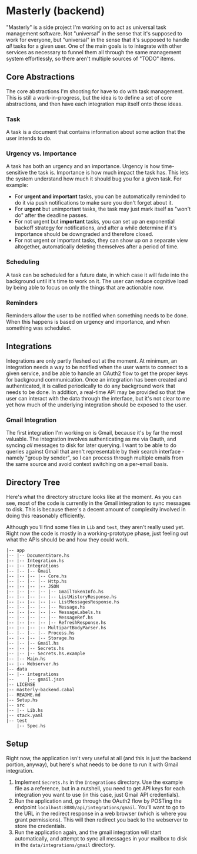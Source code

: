 # Masterly (backend)

"Masterly" is a side project I'm working on to act as universal task management
software. Not "universal" in the sense that it's supposed to work for everyone,
but "universal" in the sense that it's supposed to handle _all_ tasks for a
given user.  One of the main goals is to integrate with other services as
necessary to funnel them all through the same management system effortlessly, so
there aren't multiple sources of "TODO" items.

## Core Abstractions
The core abstractions I'm shooting for have to do with task management. This is
still a work-in-progress, but the idea is to define a set of core abstractions,
and then have each integration map itself onto those ideas.

### Task
A task is a document that contains information about some action that the user
intends to do.

### Urgency vs. Importance
A task has both an urgency and an importance. Urgency is how time-sensitive the
task is. Importance is how much impact the task has. This lets the system
understand how much it should bug you for a given task. For example:

* For **urgent and important** tasks, you can be automatically reminded to do it
  via push notifications to make sure you don't forget about it.
* For **urgent** but unimportant tasks, the task may just mark itself as "won't do"
  after the deadline passes.
* For not urgent but **important** tasks, you can set up an exponential backoff
  strategy for notifications, and after a while determine if it's importance
  should be downgraded and therefore closed.
* For not urgent or important tasks, they can show up on a separate view
  altogether, automatically deleting themselves after a period of time.

### Scheduling
A task can be scheduled for a future date, in which case it will fade into the
background until it's time to work on it. The user can reduce cognitive load by
being able to focus on only the things that are actionable now.

### Reminders
Reminders allow the user to be notified when something needs to be done. When
this happens is based on urgency and importance, and when something was
scheduled.


## Integrations
Integrations are only partly fleshed out at the moment. At minimum, an
integration needs a way to be notified when the user wants to connect to a given
service, and be able to handle an OAuth2 flow to get the proper keys for
background communication. Once an integration has been created and
authenticated, it is called periodically to do any background work that needs to
be done. In addition, a real-time API may be provided so that the user can
interact with the data through the interface, but it's not clear to me yet how
much of the underlying integration should be exposed to the user.

### Gmail Integration
The first integration I'm working on is Gmail, because it's by far the most
valuable. The integration involves authenticating as me via Oauth, and syncing
_all_ messages to disk for later querying. I want to be able to do queries
against Gmail that aren't representable by their search interface - namely
"group by sender", so I can process through multiple emails from the same source
and avoid context switching on a per-email basis.

## Directory Tree

Here's what the directory structure looks like at the moment. As you can see,
most of the code is currently in the Gmail integration to sync messages to
disk. This is because there's a decent amount of complexity involved in doing
this reasonably efficiently.

Although you'll find some files in `Lib` and `test`, they aren't really used
yet. Right now the code is mostly in a working-prototype phase, just feeling out
what the APIs should be and how they could work.

    |-- app
    |-- |-- DocumentStore.hs
    |-- |-- Integration.hs
    |-- |-- Integrations
    |-- |-- |-- Gmail
    |-- |-- |-- |-- Core.hs
    |-- |-- |-- |-- Http.hs
    |-- |-- |-- |-- JSON
    |-- |-- |-- |-- |-- GmailTokenInfo.hs
    |-- |-- |-- |-- |-- ListHistoryResponse.hs
    |-- |-- |-- |-- |-- ListMessagesResponse.hs
    |-- |-- |-- |-- |-- Message.hs
    |-- |-- |-- |-- |-- MessageLabels.hs
    |-- |-- |-- |-- |-- MessageRef.hs
    |-- |-- |-- |-- |-- RefreshResponse.hs
    |-- |-- |-- |-- MultipartBodyParser.hs
    |-- |-- |-- |-- Process.hs
    |-- |-- |-- |-- Storage.hs
    |-- |-- |-- Gmail.hs
    |-- |-- |-- Secrets.hs
    |-- |-- |-- Secrets.hs.example
    |-- |-- Main.hs
    |-- |-- Webserver.hs
    |-- data
    |-- |-- integrations
    |--     |-- gmail.json
    |-- LICENSE
    |-- masterly-backend.cabal
    |-- README.md
    |-- Setup.hs
    |-- src
    |-- |-- Lib.hs
    |-- stack.yaml
    |-- test
        |-- Spec.hs

## Setup
Right now, the application isn't very useful at all (and this is just the
backend portion, anyway), but here's what needs to be done to run it with Gmail
integration.

1. Implement `Secrets.hs` in the `Integrations` directory. Use the example file
   as a reference, but in a nutshell, you need to get API keys for each
   integration you want to use (in this case, just Gmail API credentials).
1. Run the application and, go through the OAuth2 flow by POSTing the endpoint
   `localhost:8080/api/integrations/gmail`. You'll want to go to the URL in the
   redirect response in a web browser (which is where you grant
   permissions). This will then redirect you back to the webserver to store the
   credentials.
1. Run the application again, and the gmail integration will start
   automatically, and attempt to sync all messages in your mailbox to disk in
   the `data/integrations/gmail` directory.

